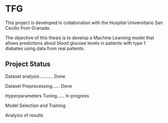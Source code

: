 # TFG

This project is developed in collaboration with the Hospital Universitario San Cecilio from Granada.

The objective of this thesis is to develop a Machine Learning model that allows predictions about blood glucose levels in patients with type 1 diabetes using data from real patients.

## Project Status

Dataset analysis........... Done

Dataset Preprocessing...... Done

Hyperparameters Tuning...... In progress

Model Selection and Training

Analysis of results

